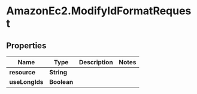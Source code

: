 # AmazonEc2.ModifyIdFormatRequest

## Properties

Name | Type | Description | Notes
------------ | ------------- | ------------- | -------------
**resource** | **String** |  | 
**useLongIds** | **Boolean** |  | 


